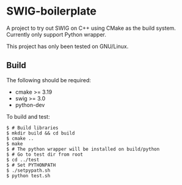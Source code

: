 # SWIG-boilerplate

A project to try out SWIG on C++ using CMake as the build system. Currently only support Python wrapper.

This project has only been tested on GNU/Linux.

## Build
The following should be required:
- cmake >= 3.19
- swig >= 3.0
- python-dev

To build and test:
```shell
$ # Build libraries
$ mkdir build && cd build
$ cmake ..
$ make
$ # The python wrapper will be installed on build/python
$ # Go to test dir from root
$ cd ../test
$ # Set PYTHONPATH
$ ./setpypath.sh
$ python test.sh
```



